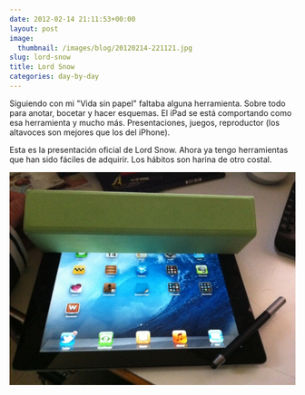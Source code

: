 ```yaml
---
date: 2012-02-14 21:11:53+00:00
layout: post
image:
  thumbnail: /images/blog/20120214-221121.jpg
slug: lord-snow
title: Lord Snow
categories: day-by-day
---
```


Siguiendo con mi "Vida sin papel" faltaba alguna herramienta. Sobre todo para anotar, bocetar y hacer esquemas. El iPad se está comportando como esa herramienta y mucho más. Presentaciones, juegos, reproductor (los altavoces son mejores que los del iPhone).

Esta es la presentación oficial de Lord Snow. Ahora ya tengo herramientas que han sido fáciles de adquirir. Los hábitos son harina de otro costal.

[![20120214-221121.jpg](/images/blog/20120214-221121.jpg)](/images/blog/20120214-221121.jpg)
